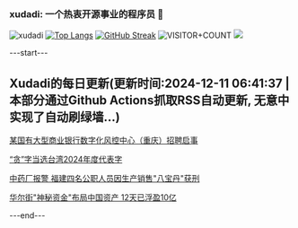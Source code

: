 ### xudadi: 一个热衷开源事业的程序员 👋

![xudadi](https://github-readme-stats-git-masterorgs-github-readme-stats-team.vercel.app/api?username=xudadi)
[![Top Langs](https://github-readme-stats.vercel.app/api/top-langs/?username=xudadi)](https://github.com/anuraghazra/github-readme-stats)
[![GitHub Streak](https://streak-stats.demolab.com?user=xudadi&locale=zh_Hans)](https://git.io/streak-stats)
![VISITOR+COUNT](https://komarev.com/ghpvc/?username=xudadi&label=VISITOR+COUNT)
![](https://raw.githubusercontent.com/xudadi/xudadi/main/assets/github-contribution-grid-snake.svg)


---start---

## Xudadi的每日更新(更新时间:2024-12-11 06:41:37 | 本部分通过Github Actions抓取RSS自动更新, 无意中实现了自动刷绿墙...)

[某国有大型商业银行数字化风控中心（重庆）招聘启事](https://www.gongkaoleida.com/article/2225093)

[“贪”字当选台湾2024年度代表字](https://m.163.com/news/article/JJ325OSI05346RC6.html)

[中药厂报警 福建四名公职人员因生产销售"八宝丹"获刑](https://m.163.com/news/article/JJ31L5K3051492T3.html)

[华尔街"神秘资金"布局中国资产 12天已浮盈10亿](https://m.163.com/news/article/JJ2J0TPU0512B07B.html)

---end---
